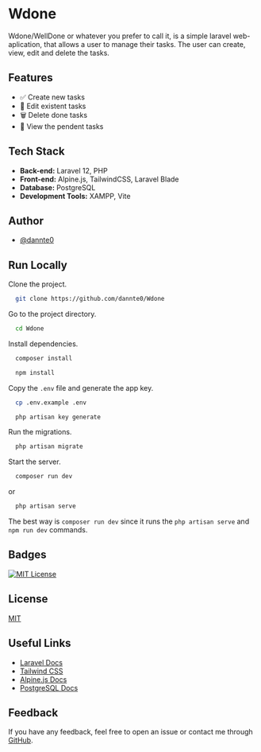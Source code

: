 
# Wdone

Wdone/WellDone or whatever you prefer to call it, is a simple laravel web-aplication, that allows a user to manage their tasks. The user can create, view, edit and delete the tasks.

## Features

- ✅ Create new tasks
- 📝 Edit existent tasks
- 🗑️ Delete done tasks
- 👀 View the pendent tasks


## Tech Stack

- **Back-end:** Laravel 12, PHP
- **Front-end:** Alpine.js, TailwindCSS, Laravel Blade
- **Database:** PostgreSQL
- **Development Tools:** XAMPP, Vite




## Author

- [@dannte0](https://www.github.com/dannte0)


## Run Locally

Clone the project.

```bash
  git clone https://github.com/dannte0/Wdone
```

Go to the project directory.

```bash
  cd Wdone
```

Install dependencies.

```bash
  composer install

  npm install
```

Copy the `.env` file and generate the app key.
```bash
  cp .env.example .env

  php artisan key generate
```

Run the migrations.

```bash
  php artisan migrate
```

Start the server.

```bash
  composer run dev 
```

or

```bash
  php artisan serve
```

The best way is `composer run dev` since it runs the `php artisan serve` and `npm run dev` commands.

## Badges

[![MIT License](https://img.shields.io/badge/License-MIT-green.svg)](https://choosealicense.com/licenses/mit/)



## License

[MIT](https://choosealicense.com/licenses/mit/)


## Useful Links

- [Laravel Docs](https://laravel.com/docs)
- [Tailwind CSS](https://tailwindcss.com/docs)
- [Alpine.js Docs](https://alpinejs.dev/start-here)
- [PostgreSQL Docs](https://www.postgresql.org/docs/)
## Feedback

If you have any feedback, feel free to open an issue or contact me through [GitHub](https://github.com/dannte0).


